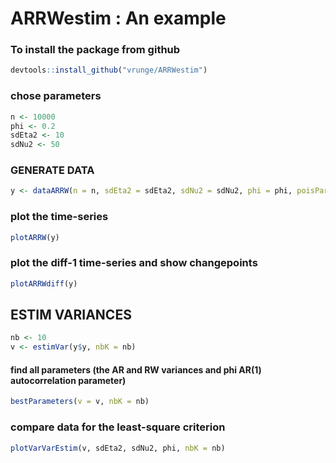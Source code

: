 # ARRWestim : An example

### To install the package from github
```r
devtools::install_github("vrunge/ARRWestim")
```

### chose parameters
```r
n <- 10000
phi <- 0.2
sdEta2 <- 10
sdNu2 <- 50
```

### GENERATE DATA

```r
y <- dataARRW(n = n, sdEta2 = sdEta2, sdNu2 = sdNu2, phi = phi, poisParam = 0.001, meanGap = 2)
```

###  plot the time-series
```r
plotARRW(y)
```
###  plot the diff-1 time-series and show changepoints
```r
plotARRWdiff(y)
```

## ESTIM VARIANCES
```r
nb <- 10
v <- estimVar(y$y, nbK = nb)
```

#### find all parameters (the AR and RW variances and phi AR(1) autocorrelation parameter)
```r
bestParameters(v = v, nbK = nb)
```

###  compare data for the least-square criterion
```r
plotVarVarEstim(v, sdEta2, sdNu2, phi, nbK = nb)
```
